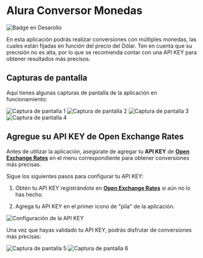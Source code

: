# Alura Conversor Monedas
![Badge en Desarollo](https://img.shields.io/badge/STATUS-EN%20DESAROLLO-green)

En esta aplicación podrás realizar conversiones con múltiples monedas, las cuales están fijadas en función del precio del Dólar. Ten en cuenta que su precisión no es alta, por lo que se recomienda contar con una API KEY para obtener resultados más precisos.

## Capturas de pantalla

Aquí tienes algunas capturas de pantalla de la aplicación en funcionamiento:

![Captura de pantalla 1](https://i.ibb.co/p3tP7G7/Conversor-1.png)
![Captura de pantalla 2](https://i.ibb.co/QPsMGRF/Conversor-2.png)
![Captura de pantalla 3](https://i.ibb.co/1qr2vcD/Conversor-3.png)
![Captura de pantalla 4](https://i.ibb.co/6NczH1b/Conversor-4.png)

## Agregue su API KEY de Open Exchange Rates

Antes de utilizar la aplicación, asegúrate de agregar tu **API KEY** de **[Open Exchange Rates](https://openexchangerates.org/account)** en el menu correspondiente para obtener conversiones más precisas.

Sigue los siguientes pasos para configurar tu API KEY:

1. Obtén tu API KEY registrándote en **[Open Exchange Rates](https://openexchangerates.org/account)** si aún no lo has hecho.

2. Agrega tu API KEY en el primer icono de "pila" de la aplicación.

![Configuración de la API KEY](https://i.ibb.co/60xJkNJ/Conversor-5.png)

Una vez que hayas validado tu API KEY, podrás disfrutar de conversiones más precisas:

![Captura de pantalla 5](https://i.ibb.co/Bn6k2NV/Conversor-6.png)
![Captura de pantalla 6](https://i.ibb.co/c8Ppq6x/Conversor-7.png)
